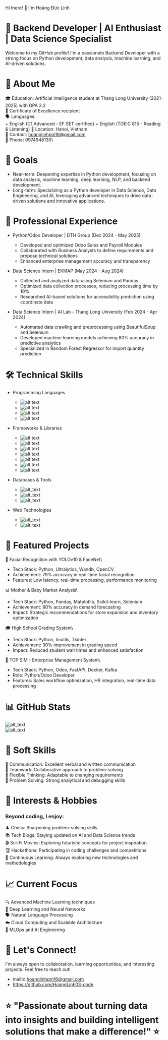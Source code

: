 Hi there! 👋 I'm Hoàng Đức Linh

# 🚀 Backend Developer | AI Enthusiast | Data Science Specialist
Welcome to my GitHub profile! I'm a passionate Backend Developer with a strong focus on Python development, data analysis, machine learning, and AI-driven solutions.

# 🎯 About Me
  🎓 Education: Artificial Intelligence student at Thang Long University (2021-2025) with GPA 3.2\
  🌟 Certificate of Excellence recipient\
  🗣️ Languages:\
      + English (C1 Advanced - EF SET certified)
      + English (TOEIC 815 - Reading & Listening)
  📍 Location: Hanoi, Vietnam\
  📧 Contact: hoanglinhpm16@gmail.com\
  📱 Phone: 0974948130\

# 🎯 Goals
- Near-term: Deepening expertise in Python development, focusing on data analysis, machine learning, deep learning, NLP, and backend development.
- Long-term: Specializing as a Python developer in Data Science, Data Engineering, and AI, leveraging advanced techniques to drive data-driven solutions and innovative applications.

# 💼 Professional Experience

* Python/Odoo Developer | DTH Group (Dec 2024 - May 2025)
  + Developed and optimized Odoo Sales and Payroll Modules
  + Collaborated with Business Analysts to define requirements and propose technical solutions
  + Enhanced enterprise management accuracy and transparency

* Data Science Intern | EKMAP (May 2024 - Aug 2024)
  + Collected and analyzed data using Selenium and Pandas
  + Optimized data collection processes, reducing processing time by 10%
  + Researched AI-based solutions for accessibility prediction using coordinate data

* Data Science Intern | AI Lab - Thang Long University (Feb 2024 - Apr 2024)
  + Automated data crawling and preprocessing using BeautifulSoup and Selenium
  + Developed machine learning models achieving 80% accuracy in predictive analytics
  + Specialized in Random Forest Regressor for import quantity prediction

# 🛠️ Technical Skills

* Programming Languages
  - ![alt text](https://img.shields.io/badge/Python-3776AB?style=for-the-badge&logo=python&logoColor=white)
  - ![alt text](https://img.shields.io/badge/JavaScript-F7DF1E?style=for-the-badge&logo=javascript&logoColor=black)
  - ![alt text](https://img.shields.io/badge/C++-00599C?style=for-the-badge&logo=c%2B%2B&logoColor=white)
  - ![alt text](https://img.shields.io/badge/Java-ED8B00?style=for-the-badge&logo=java&logoColor=white)

* Frameworks & Libraries
  - ![alt text](https://img.shields.io/badge/Django-092E20?style=for-the-badge&logo=django&logoColor=white)
  - ![alt text](https://img.shields.io/badge/FastAPI-005571?style=for-the-badge&logo=fastapi)
  - ![alt text](https://img.shields.io/badge/PyTorch-EE4C2C?style=for-the-badge&logo=pytorch&logoColor=white)
  - ![alt text](https://img.shields.io/badge/TensorFlow-FF6F00?style=for-the-badge&logo=tensorflow&logoColor=white)
  - ![alt text](https://img.shields.io/badge/OpenCV-27338e?style=for-the-badge&logo=OpenCV&logoColor=white)
  - ![alt text](https://img.shields.io/badge/Pandas-2C2D72?style=for-the-badge&logo=pandas&logoColor=white)
  - ![alt text](https://img.shields.io/badge/scikit_learn-F7931E?style=for-the-badge&logo=scikit-learn&logoColor=white)

* Databases & Tools
  - ![alt_text](https://img.shields.io/badge/PostgreSQL-316192?style=for-the-badge&logo=postgresql&logoColor=white)
  - ![alt_text](https://img.shields.io/badge/Docker-0CC1F3?style=for-the-badge&logo=docker&logoColor=white)
  - ![alt_text](https://img.shields.io/badge/Apache_Kafka-231F20?style=for-the-badge&logo=apache-kafka&logoColor=white)

* Web Technologies
  - ![alt_text](https://img.shields.io/badge/HTML5-E34F26?style=for-the-badge&logo=html5&logoColor=white)
  - ![alt_text](https://img.shields.io/badge/CSS3-1572B6?style=for-the-badge&logo=css3&logoColor=white)

# 🚀 Featured Projects

🤖 Facial Recognition with YOLOv10 & FaceNet\
  - Tech Stack: Python, Ultralytics, Wandb, OpenCV
  - Achievement: 79% accuracy in real-time facial recognition
  - Features: Low latency, real-time processing, performance monitoring

📊 Mother & Baby Market Analysis\
  - Tech Stack: Python, Pandas, Matplotlib, Scikit-learn, Selenium
  - Achievement: 80% accuracy in demand forecasting
  - Impact: Strategic recommendations for store expansion and inventory optimization

🎓 High School Grading System\
  - Tech Stack: Python, Imutils, Tkinter
  - Achievement: 30% improvement in grading speed
  - Impact: Reduced student wait times and enhanced satisfaction

💼 TOP SIM - Enterprise Management System\
  - Tech Stack: Python, Odoo, FastAPI, Docker, Kafka
  - Role: Python/Odoo Developer
  - Features: Sales workflow optimization, HR integration, real-time data processing

# 📊 GitHub Stats

 ![alt_text](https://github-readme-stats.vercel.app/api?username=HoangLinh03-code&show_icons=true&theme=radical) <br />
 ![alt_text](https://github-readme-stats.vercel.app/api/top-langs/?username=HoangLinh03-code&layout=compact&theme=radical)

# 🌟 Soft Skills <br />
   💬 Communication: Excellent verbal and written communication <br />
   🤝 Teamwork: Collaborative approach to problem-solving <br />
   🧠 Flexible Thinking: Adaptable to changing requirements <br />
   🔧 Problem Solving: Strong analytical and debugging skills 
  
# 🎯 Interests & Hobbies
### Beyond coding, I enjoy: <br />
  ♟️ Chess: Sharpening problem-solving skills <br />
  📚 Tech Blogs: Staying updated on AI and Data Science trends <br />
  🎬 Sci-Fi Movies: Exploring futuristic concepts for project inspiration <br />
  🏆 Hackathons: Participating in coding challenges and competitions <br />
  📖 Continuous Learning: Always exploring new technologies and methodologies

# 📈 Current Focus <br />
  🔍 Advanced Machine Learning techniques <br />
  🧠 Deep Learning and Neural Networks <br />
  🗣️ Natural Language Processing <br />
  ☁️ Cloud Computing and Scalable Architecture <br />
  🔄 MLOps and AI Engineering <br />
# 🤝 Let's Connect!
I'm always open to collaboration, learning opportunities, and interesting projects. Feel free to reach out!
- mailto:hoanglinhpm16@gmail.com
- https://github.com/HoangLinh03-code

# ⭐ "Passionate about turning data into insights and building intelligent solutions that make a difference!" ⭐
